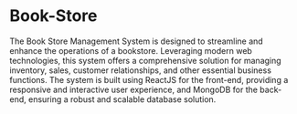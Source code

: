 # Book-Store
The Book Store Management System is designed to streamline and enhance the operations of a bookstore. Leveraging modern web technologies, this system offers a comprehensive solution for managing inventory, sales, customer relationships, and other essential business functions. The system is built using ReactJS for the front-end, providing a responsive and interactive user experience, and MongoDB for the back-end, ensuring a robust and scalable database solution.

